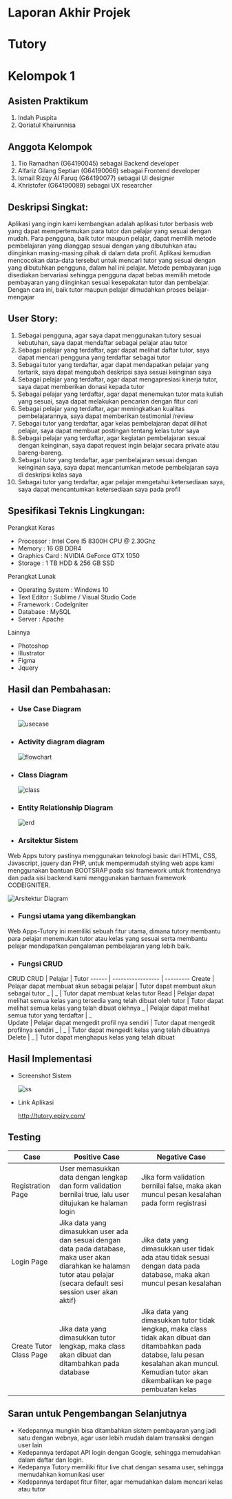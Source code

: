 <h1>Laporan Akhir Projek</h1>

# Tutory
	
<h1>Kelompok 1</h1>

<h2>Asisten Praktikum</h2>

1. Indah Puspita
2. Qoriatul Khairunnisa

<h2>Anggota Kelompok</h2>

1. Tio Ramadhan (G64190045) sebagai Backend developer
2. Alfariz Gilang Septian (G64190066) sebagai Frontend developer
3. Ismail Rizqy Al Faruq (G64190077) sebagai UI designer
4. Khristofer (G64190089) sebagai UX researcher

<h2>Deskripsi Singkat:</h2>
Aplikasi yang ingin kami kembangkan adalah aplikasi tutor berbasis web yang dapat mempertemukan para tutor dan pelajar yang sesuai dengan mudah. Para pengguna, baik tutor maupun pelajar, dapat memilih metode pembelajaran yang dianggap sesuai dengan yang dibutuhkan atau diinginkan masing-masing pihak di dalam data profil. Aplikasi kemudian mencocokan data-data tersebut untuk mencari tutor yang sesuai dengan yang dibutuhkan pengguna, dalam hal ini pelajar. Metode pembayaran juga disediakan bervariasi sehingga pengguna dapat bebas memilih metode pembayaran yang diinginkan sesuai kesepakatan tutor dan pembelajar. Dengan cara ini, baik tutor maupun pelajar dimudahkan proses belajar-mengajar

<h2>User Story:</h2>

1. Sebagai pengguna, agar saya dapat menggunakan tutory sesuai kebutuhan, saya dapat mendaftar sebagai pelajar atau tutor
2. Sebagai pelajar yang terdaftar, agar dapat melihat daftar tutor, saya dapat mencari pengguna yang terdaftar sebagai tutor
3. Sebagai tutor yang terdaftar, agar dapat mendapatkan pelajar yang tertarik, saya dapat mengubah deskripsi saya sesuai keinginan saya
4. Sebagai pelajar yang terdaftar, agar dapat mengapresiasi kinerja tutor, saya dapat memberikan donasi kepada tutor
5. Sebagai pelajar yang terdaftar, agar dapat menemukan tutor mata kuliah yang sesuai, saya dapat melakukan pencarian dengan fitur cari
6. Sebagai pelajar yang terdaftar,  agar meningkatkan kualitas pembelajarannya, saya dapat memberikan testimonial /review
7. Sebagai tutor yang terdaftar, agar kelas pembelajaran dapat dilihat pelajar, saya dapat membuat postingan tentang kelas tutor saya
8. Sebagai pelajar yang terdaftar, agar kegiatan pembelajaran sesuai dengan keinginan, saya dapat request ingin belajar secara private atau bareng-bareng.
9. Sebagai tutor yang terdaftar, agar pembelajaran sesuai dengan keinginan saya, saya dapat mencantumkan metode pembelajaran saya di deskripsi kelas saya
10. Sebagai tutor yang terdaftar, agar pelajar mengetahui ketersediaan saya, saya dapat mencantumkan ketersediaan saya pada profil

<h2>Spesifikasi Teknis Lingkungan:</h2>

Perangkat Keras

  * Processor : Intel Core I5 8300H CPU @ 2.30Ghz
  * Memory : 16 GB DDR4
  * Graphics Card : NVIDIA GeForce GTX 1050
  * Storage : 1 TB HDD & 256 GB SSD

Perangkat Lunak

  * Operating System : Windows 10
  * Text Editor : Sublime / Visual Studio Code
  * Framework : CodeIgniter
  * Database : MySQL
  * Server : Apache

Lainnya

  * Photoshop
  * Illustrator
  * Figma
  * Jquery

<h2>Hasil dan Pembahasan:</h2>

* <h3>Use Case Diagram</h3>
  
  ![usecase](https://user-images.githubusercontent.com/66354722/120913503-d0436e80-c6c1-11eb-855b-095775e7c5c2.png)

* <h3>Activity diagram diagram</h3>
  
  ![flowchart](https://user-images.githubusercontent.com/66354722/120913520-e05b4e00-c6c1-11eb-9936-656003ccb571.png)
 
* <h3>Class Diagram</h3>
  
  ![class](https://user-images.githubusercontent.com/66354722/120913528-e81af280-c6c1-11eb-892f-2db6b76bace5.png)
 
* <h3>Entity Relationship Diagram</h3>
  
  ![erd](https://user-images.githubusercontent.com/66354722/120913538-f23cf100-c6c1-11eb-920a-5c7d6c895959.png)
  
* <h3>Arsitektur Sistem</h3>
Web Apps tutory pastinya menggunakan teknologi basic dari HTML, CSS, Javascript, jquery dan PHP, untuk mempermudah styling web apps kami menggunakan bantuan BOOTSRAP pada sisi framework untuk frontendnya dan pada sisi backend kami menggunakan bantuan framework CODEIGNITER.

![Arsitektur Diagram](https://user-images.githubusercontent.com/66354722/120925338-613a3a00-c702-11eb-8d72-6e84e50d1f97.jpg)

	
* <h3>Fungsi utama yang dikembangkan</h3>
Web Apps-Tutory ini memiliki sebuah fitur utama, dimana tutory membantu para pelajar menemukan tutor atau kelas yang sesuai  serta membantu pelajar mendapatkan pengalaman pembelajaran yang lebih baik.
	
* <h3>Fungsi CRUD</h3>
CRUD
CRUD | Pelajar | Tutor
------ | ----------------- | ---------
Create | Pelajar dapat membuat akun sebagai pelajar | Tutor dapat membuat akun sebagai tutor
_ | _ | Tutor dapat membuat kelas tutor
Read   | Pelajar dapat melihat semua kelas yang tersedia yang telah dibuat oleh tutor | Tutor dapat melihat semua kelas yang telah dibuat olehnya
_ | Pelajar dapat melihat semua tutor yang terdaftar | _  
Update | Pelajar dapat mengedit profil nya sendiri | Tutor dapat mengedit profilnya sendiri
_ | _ | Tutor dapat mengedit kelas yang telah dibuatnya
Delete | _ | Tutor dapat menghapus kelas yang telah dibuat

<h2>Hasil Implementasi</h2>

* Screenshot Sistem
  
  ![ss](https://user-images.githubusercontent.com/66354722/120913550-01bc3a00-c6c2-11eb-9d77-29f2ad832ac5.png)


* Link Aplikasi

  http://tutory.epizy.com/

<h2>Testing</h2>

Case | Positive Case | Negative Case
------ | ----------------- | -------
Registration Page | User memasukkan data dengan lengkap dan form validation bernilai true, lalu user ditujukan ke halaman login | Jika form validation bernilai false, maka akan muncul pesan kesalahan pada form registrasi
Login Page | Jika data yang dimasukkan user ada dan sesuai dengan data pada database, maka user akan diarahkan ke halaman tutor atau pelajar (secara default sesi session user akan aktif) | Jika data yang dimasukkan user tidak ada atau tidak sesuai dengan data pada database, maka akan muncul pesan kesalahan 
Create Tutor Class Page | Jika data yang dimasukkan tutor lengkap, maka class akan dibuat dan ditambahkan pada database | Jika data yang dimasukkan tutor tidak lengkap, maka class tidak akan dibuat dan ditambahkan pada databse, lalu pesan kesalahan akan muncul. Kemudian tutor akan dikembalikan ke page pembuatan kelas

<h2>Saran untuk Pengembangan Selanjutnya</h2>
  
  * Kedepannya mungkin bisa ditambahkan sistem pembayaran yang jadi satu dengan webnya, agar user lebih mudah dalam transaksi dengan user lain
  * Kedepannya terdapat API login dengan Google, sehingga memudahkan dalam daftar dan login.
  * Kedepanya Tutory memiliki fitur live chat dengan sesama user, sehingga memudahkan komunikasi user
  * Kedepannya terdapat fitur filter, agar memudahkan dalam mencari kelas atau tutor
